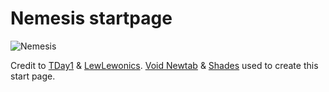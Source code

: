 # Nemesis startpage

![Nemesis](https://puu.sh/G1o6y.png)

Credit to [TDay1](https://github.com/TDay1) & [LewLewonics](https://github.com/LewLewonics).
[Void Newtab](https://github.com/TDay1/void-newtab) & [Shades](https://github.com/LewLewonics/Shades) used to create this start page.

